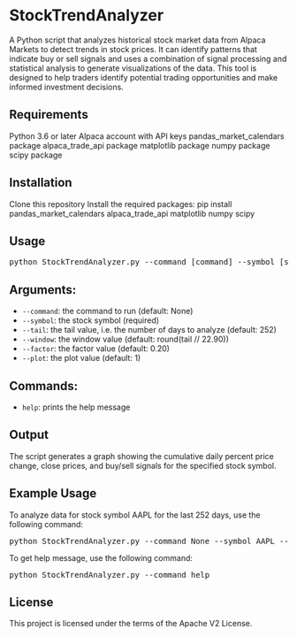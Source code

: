 # StockTrendAnalyzer
A Python script that analyzes historical stock market data from Alpaca Markets to detect trends in stock prices. It can identify patterns that indicate buy or sell signals and uses a combination of signal processing and statistical analysis to generate visualizations of the data. This tool is designed to help traders identify potential trading opportunities and make informed investment decisions.

## Requirements
Python 3.6 or later
Alpaca account with API keys
pandas_market_calendars package
alpaca_trade_api package
matplotlib package
numpy package
scipy package
## Installation
Clone this repository
Install the required packages: pip install pandas_market_calendars alpaca_trade_api matplotlib numpy scipy
## Usage
<pre>
python StockTrendAnalyzer.py --command [command] --symbol [symbol] --tail [tail] --window [window] --factor [factor] --plot [plot]
</pre>

## Arguments:
- `--command`: the command to run (default: None)
- `--symbol`: the stock symbol (required)
- `--tail`: the tail value, i.e. the number of days to analyze (default: 252)
- `--window`: the window value (default: round(tail // 22.90))
- `--factor`: the factor value (default: 0.20)
- `--plot`: the plot value (default: 1)
## Commands:
- `help`: prints the help message
## Output
The script generates a graph showing the cumulative daily percent price change, close prices, and buy/sell signals for the specified stock symbol.

## Example Usage
To analyze data for stock symbol AAPL for the last 252 days, use the following command:

<pre>
python StockTrendAnalyzer.py --command None --symbol AAPL --tail 252
</pre>

To get help message, use the following command:

<pre>
python StockTrendAnalyzer.py --command help
</pre>

## License
This project is licensed under the terms of the Apache V2 License.
